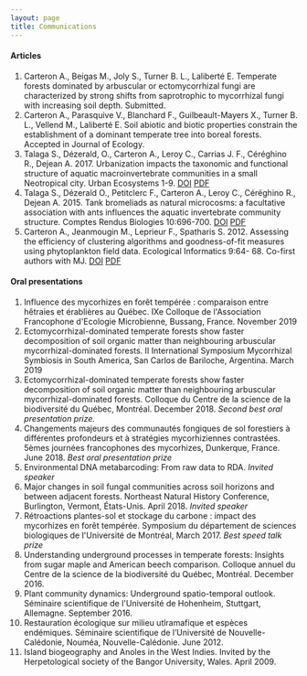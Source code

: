 ```yaml
---
layout: page
title: Communications
---
```


#### Articles
1. Carteron A., Beigas M., Joly S., Turner B. L., Laliberté E. Temperate forests dominated by arbuscular or ectomycorrhizal fungi are characterized by strong shifts from saprotrophic to mycorrhizal fungi with increasing soil depth. Submitted.
1. Carteron A., Parasquive V., Blanchard F., Guilbeault-Mayers X., Turner B. L., Vellend M., Laliberté E. Soil abiotic and biotic properties constrain the establishment of a dominant temperate tree into boreal forests. Accepted in Journal of Ecology.
1. Talaga S., Dézerald, O., Carteron A., Leroy C., Carrias J. F., Céréghino R., Dejean A. 2017. Urbanization impacts the taxonomic and functional structure of aquatic macroinvertebrate communities in a small Neotropical city. Urban Ecosystems 1-9. [DOI](dx.doi.org/10.1007/s11252-017-0653-6) [PDF](/article/Talaga_etal17.pdf)
1. Talaga S., Dézerald O., Petitclerc F., Carteron A., Leroy C., Céréghino R., Dejean A. 2015. Tank bromeliads as natural microcosms: a facultative association with ants influences the aquatic invertebrate community structure. Comptes Rendus Biologies 10:696-700. [DOI](http://dx.doi.org/10.1016/j.crvi.2015.05.006) [PDF](/article/Talaga_etal15.pdf)
1. Carteron A., Jeanmougin M., Leprieur F., Spatharis S. 2012. Assessing the efficiency of clustering algorithms and goodness-of-fit measures using phytoplankton field data. Ecological Informatics 9:64- 68. Co-first authors with MJ. [DOI](dx.doi.org/10.1016/j.ecoinf.2012.03.008) [PDF](/article/Carteron_etal12.pdf)

#### Oral presentations
1. Influence des mycorhizes en forêt tempérée : comparaison entre hêtraies et érablières au Québec. IXe Colloque de l'Association Francophone d'Ecologie Microbienne, Bussang, France. November 2019
1. Ectomycorrhizal-dominated temperate forests show faster decomposition of soil organic matter than neighbouring arbuscular mycorrhizal-dominated forests. II International Symposium Mycorrhizal Symbiosis in South America, San Carlos de Bariloche, Argentina. March 2019
1. Ectomycorrhizal-dominated temperate forests show faster decomposition of soil organic matter than neighbouring arbuscular mycorrhizal-dominated forests. Colloque du Centre de la science de la biodiversité du Québec, Montréal. December 2018. *Second best oral presentation prize.*
1. Changements majeurs des communautés fongiques de sol forestiers à différentes profondeurs et à stratégies mycorhiziennes contrastées. 5èmes journées francophones des mycorhizes, Dunkerque, France. June 2018. *Best oral presentation prize*
2. Environmental DNA metabarcoding: From raw data to RDA. *Invited speaker*
3. Major changes in soil fungal communities across soil horizons and between adjacent forests. Northeast Natural History Conference, Burlington, Vermont, États-Unis. April 2018. *Invited speaker*
4. Rétroactions plantes-sol et stockage du carbone : impact des mycorhizes en forêt tempérée. Symposium du département de sciences biologiques de l'Université de Montréal, March 2017. *Best speed talk prize*
5. Understanding underground processes in temperate forests: Insights from sugar maple and American beech comparison. Colloque annuel du Centre de la science de la biodiversité du Québec, Montréal. December 2016.
6. Plant community dynamics: Underground spatio-temporal outlook. Séminaire scientifique de l'Université de Hohenheim, Stuttgart, Allemagne. September 2016.
7. Restauration écologique sur milieu utlramafique et espèces endémiques. Séminaire scientifique de l’Université de Nouvelle-Calédonie, Nouméa, Nouvelle-Calédonie. June 2012.
8. Island biogeography and Anoles in the West Indies. Invited by the Herpetological society of the Bangor University, Wales. April 2009.
